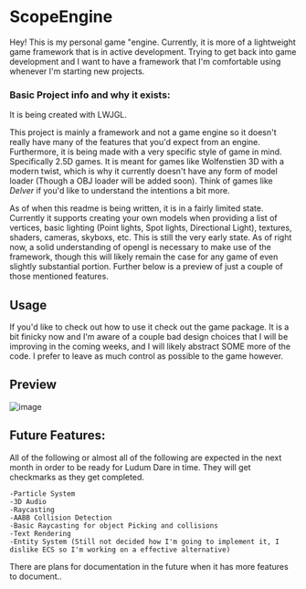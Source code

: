 # ScopeEngine

Hey! This is my personal game "engine. Currently, it is more of a lightweight game framework that is in active development. Trying to get back into game development and I want to have a framework that I'm comfortable using whenever I'm starting new projects.

### Basic Project info and why it exists:

It is being created with LWJGL.

This project is mainly a framework and not a game engine so it doesn't really have many of the features that you'd expect from an engine. Furthermore, it is being made with a very specific style of game in mind. Specifically 2.5D games. It is meant for games like Wolfenstien 3D with a modern twist, which is why it currently doesn't have any form of model loader (Though a OBJ loader will be added soon). Think of games like *Delver* if you'd like to understand the intentions a bit more.

As of when this readme is being written, it is in a fairly limited state. Currently it supports creating your own models when providing a list of vertices, basic lighting (Point lights, Spot lights, Directional Light), textures, shaders, cameras, skyboxs, etc. This is still the very early state. As of right now, a solid understanding of opengl is necessary to make use of the framework, though this will likely remain the case for any game of even slightly substantial portion. Further below is a preview of just a couple of those mentioned features.


## Usage

If you'd like to check out how to use it check out the game package. It is a bit finicky now and I'm aware of a couple bad design choices that I will be improving in the coming weeks, and I will likely abstract SOME more of the code. I prefer to leave as much control as possible to the game however.

## Preview
![image](https://user-images.githubusercontent.com/59324927/229053567-c51ba313-8e9b-48d5-82eb-7fabb9ee83b3.png)


## Future Features:
All of the following or almost all of the following are expected in the next month in order to be ready for Ludum Dare in time. They will get checkmarks as they get completed.

```
-Particle System
-3D Audio
-Raycasting
-AABB Collision Detection
-Basic Raycasting for object Picking and collisions
-Text Rendering
-Entity System (Still not decided how I'm going to implement it, I dislike ECS so I'm working on a effective alternative)
```
There are plans for documentation in the future when it has more features to document..
